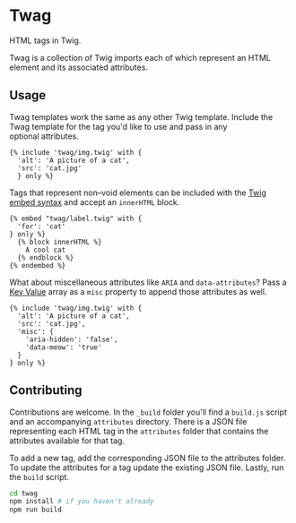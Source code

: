 # Twag

HTML tags in Twig.

Twag is a collection of Twig imports each of which represent an HTML element and its associated&nbsp;attributes.

## Usage
Twag templates work the same as any other Twig template. Include the Twag template for the tag you'd like to use and pass in any optional&nbsp;attributes.
```twig
{% include 'twag/img.twig' with {
  'alt': 'A picture of a cat',
  'src': 'cat.jpg'
  } only %}
```

Tags that represent non&ndash;void elements can be included with the [Twig embed syntax](http://twig.sensiolabs.org/doc/tags/embed.html) and accept an `innerHTML`&nbsp;block.

```twig
{% embed "twag/label.twig" with {
  'for': 'cat'
} only %}
  {% block innerHTML %}
    A cool cat
  {% endblock %}
{% endembed %}
```

What about miscellaneous attributes like `ARIA` and `data-attributes`? Pass a [Key Value](https://mijingo.com/blog/key-value-arrays-in-twig) array as a `misc` property to append those attributes as&nbsp;well.

```twig
{% include 'twag/img.twig' with {
  'alt': 'A picture of a cat',
  'src': 'cat.jpg',
  'misc': {
    'aria-hidden': 'false',
    'data-meow': 'true'
  }
} only %}
```

## Contributing
Contributions are welcome. In the `_build` folder you'll find a `build.js` script and an accompanying `attributes` directory. There is a JSON file representing each HTML tag in the `attributes` folder that contains the attributes available for that&nbsp;tag.

To add a new tag, add the corresponding JSON file to the attributes folder. To update the attributes for a tag update the existing JSON file. Lastly, run the `build`&nbsp;script.

```bash
cd twag
npm install # if you haven't already
npm run build
```
